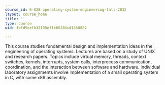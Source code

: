 ```yaml
---
course_id: 6-828-operating-system-engineering-fall-2012
layout: course_home
title: ''
type: course
uid: 1bfd9eefb32105effc60284cd1868882

---
```

This course studies fundamental design and implementation ideas in the engineering of operating systems. Lectures are based on a study of UNIX and research papers. Topics include virtual memory, threads, context switches, kernels, interrupts, system calls, interprocess communication, coordination, and the interaction between software and hardware. Individual laboratory assignments involve implementation of a small operating system in C, with some x86 assembly.
